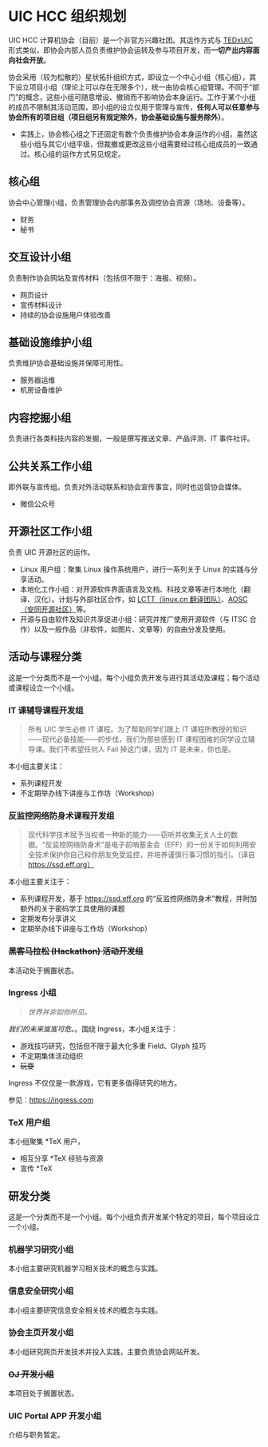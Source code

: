 # UIC HCC 组织规划

UIC HCC 计算机协会（目前）是一个非官方兴趣社团。其运作方式与 [TEDxUIC](https://tedxuic.com) 形式类似，即协会内部人员负责维护协会运转及参与项目开发，而**一切产出内容面向社会开放**。

协会采用（较为松散的）星状拓扑组织方式，即设立一个中心小组（核心组），其下设立项目小组（理论上可以存在无限多个），统一由协会核心组管理。不同于“部门”的概念，这些小组可随意增设、撤销而不影响协会本身运行。工作于某个小组的成员不限制其活动范围，即小组的设立仅用于管理与宣传，**任何人可以任意参与协会所有的项目组（项目组另有规定除外，协会基础设施与服务除外）**。
  -  实践上，协会核心组之下还固定有数个负责维护协会本身运作的小组，虽然这些小组与其它小组平级，但裁撤或更改这些小组需要经过核心组成员的一致通过。核心组的运作方式另见规定。

## 核心组

协会中心管理小组，负责管理协会内部事务及调控协会资源（场地、设备等）。

- 财务
- 秘书

## 交互设计小组

负责制作协会网站及宣传材料（包括但不限于：海报、视频）。

- 网页设计
- 宣传材料设计
- 持续的协会设施用户体验改善

## 基础设施维护小组

负责维护协会基础设施并保障可用性。

- 服务器运维
- 机房设备维护

## 内容挖掘小组

负责进行各类科技内容的发掘，一般是撰写推送文章、产品评测、IT 事件社评。

## 公共关系工作小组

即外联与宣传组。负责对外活动联系和协会宣传事宜，同时也运营协会媒体。

- 微信公众号

## 开源社区工作小组

负责 UIC 开源社区的运作。

- Linux 用户组：聚集 Linux 操作系统用户，进行一系列关于 Linux 的实践与分享活动。
- 本地化工作小组：对开源软件界面语言及文档、科技文章等进行本地化（翻译、汉化）。计划与外部社区合作，如 [LCTT（linux.cn 翻译团队）](https://linux.cn/lctt)、[AOSC（安同开源社区）](https://aosc.io)等。
- 开源与自由软件及知识共享促进小组：研究并推广使用开源软件（与 ITSC 合作）以及一般作品（非软件，如图片、文章等）的自由分发及使用。

## 活动与课程分类

这是一个分类而不是一个小组。每个小组负责开发与进行其活动及课程；每个活动或课程设立一个小组。

### IT 课辅导课程开发组

> 所有 UIC 学生必修 IT 课程。为了帮助同学们跟上 IT 课程所教授的知识——现代必备技能——的步伐，我们为那些感到 IT 课程困难的同学设立辅导课。我们不希望任何人 Fail 掉这门课，因为 IT 是未来，你也是。

本小组主要关注：

- 系列课程开发
- 不定期举办线下讲座与工作坊（Workshop）

### 反监控网络防身术课程开发组

> 现代科学技术赋予当权者一种新的能力——窃听并收集无关人士的数据。“反监控网络防身术”是电子前哨基金会（EFF）的一份关于如何利用安全技术保护你自己和你朋友免受监控，并培养谨慎行事习惯的指引。（译自 https://ssd.eff.org）

本小组主要关注于：

- 系列课程开发，基于 https://ssd.eff.org 的“反监控网络防身术”教程，并附加额外的关于密码学工具使用的课题
- 定期发布分享讲义
- 定期举办线下讲座与工作坊（Workshop）

<!--
### 打字大赛活动开发组

介绍与职务暂定。
-->

### ~~黑客马拉松 (Hackathon) 活动开发组~~

本活动处于搁置状态。

### Ingress 小组

> _世界并非如你所见。_

_我们的未来岌岌可危。_。围绕 Ingress，本小组关注于：

- 游戏技巧研究，包括但不限于最大化多重 Field、Glyph 技巧
- 不定期集体活动组织
- ~~玩耍~~

Ingress 不仅仅是一款游戏，它有更多值得研究的地方。

参见：https://ingress.com

### TeX 用户组

本小组聚集 \*TeX 用户，

- 相互分享 \*TeX 经验与资源
- 宣传 \*TeX

## 研发分类

这是一个分类而不是一个小组。每个小组负责开发某个特定的项目，每个项目设立一个小组。

### 机器学习研究小组

本小组主要研究机器学习相关技术的概念与实践。

### 信息安全研究小组

本小组主要研究信息安全相关技术的概念与实践。

### 协会主页开发小组

本小组研究网页开发技术并投入实践，主要负责协会网站开发。

### ~~OJ 开发小组~~

本项目处于搁置状态。

<!--
### 论坛（乎 U）开发小组

介绍与职务暂定。
-->

### UIC Portal APP 开发小组

介绍与职务暂定。
